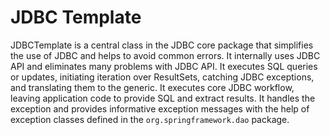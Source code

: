 # JDBC Template

JDBCTemplate is a central class in the JDBC core package that simplifies the use of JDBC and helps to avoid common errors. It internally uses JDBC API and eliminates many problems with JDBC API. It executes SQL queries or updates, initiating iteration over ResultSets, catching JDBC exceptions, and translating them to the generic. It executes core JDBC workflow, leaving application code to provide SQL and extract results. It handles the exception and provides informative exception messages with the help of exception classes defined in the `org.springframework.dao` package.
